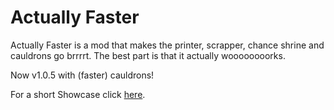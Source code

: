 # Actually Faster

Actually Faster is a mod that makes the printer, scrapper, chance shrine and cauldrons go brrrrt. The best part is that it actually woooooooorks.

Now v1.0.5 with (faster) cauldrons!

For a short Showcase click [here](https://youtu.be/vuJa0uxHccQ).